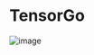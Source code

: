 # TensorGo
![image](https://github.com/NEDUNURIGANESH/TensorGo/assets/113292508/d7e3f237-ef97-407d-8e4a-62ca70811fe5)
